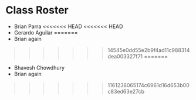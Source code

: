 # Class Roster
- Brian Parra
<<<<<<< HEAD
<<<<<<< HEAD
- Gerardo Aguilar
=======
- Brian again
>>>>>>> 14545e0dd55e2b9f4ad11c988314dea003327f71
=======
- Bhavesh Chowdhury
- Brian again

>>>>>>> 1161238065174c6961d16d653b00c83ed63e27cb
